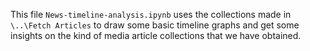 This file `News-timeline-analysis.ipynb` uses the collections made in `\..\Fetch Articles` to draw some basic timeline graphs and get some insights on the kind of media article collections that we have obtained.